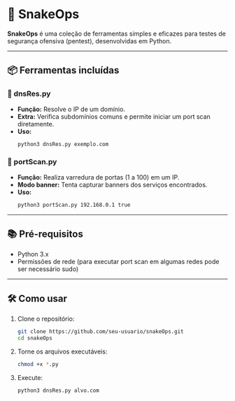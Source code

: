 
# 🐍 SnakeOps

**SnakeOps** é uma coleção de ferramentas simples e eficazes para testes de segurança ofensiva (pentest), desenvolvidas em Python.

---

## 📦 Ferramentas incluídas

### 🔎 dnsRes.py
- **Função:** Resolve o IP de um domínio.
- **Extra:** Verifica subdomínios comuns e permite iniciar um port scan diretamente.
- **Uso:**
  ```bash
  python3 dnsRes.py exemplo.com
  ```

### 🚪 portScan.py
- **Função:** Realiza varredura de portas (1 a 100) em um IP.
- **Modo banner:** Tenta capturar banners dos serviços encontrados.
- **Uso:**
  ```bash
  python3 portScan.py 192.168.0.1 true
  ```

---

## 📚 Pré-requisitos

- Python 3.x
- Permissões de rede (para executar port scan em algumas redes pode ser necessário sudo)

---

## 🛠 Como usar

1. Clone o repositório:
   ```bash
   git clone https://github.com/seu-usuario/snakeOps.git
   cd snakeOps
   ```

2. Torne os arquivos executáveis:
   ```bash
   chmod +x *.py
   ```

3. Execute:
   ```bash
   python3 dnsRes.py alvo.com
   ```

